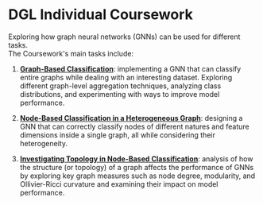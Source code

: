 # DGL Individual Coursework

Exploring how graph neural networks (GNNs) can be used for different tasks. \
The Coursework's main tasks include:

1. [**Graph-Based Classification**](q1_graph_classification.ipynb): implementing a GNN that can classify entire graphs while dealing with an interesting dataset. Exploring different graph-level aggregation techniques, analyzing class distributions, and experimenting with ways to improve model performance.

2. [**Node-Based Classification in a Heterogeneous Graph**](q2_heterogeneous_node_classifcation.ipynb): designing a GNN that can correctly classify nodes of different natures and feature dimensions inside a single graph, all while considering their heterogeneity.

3. [**Investigating Topology in Node-Based Classification**](q3_topology.ipynb): analysis of how the structure (or topology) of a graph affects the performance of GNNs by exploring key graph measures such as node degree, modularity, and Ollivier-Ricci curvature and examining their impact on model performance.
